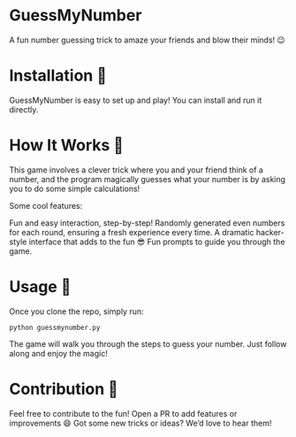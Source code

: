 # GuessMyNumber
A fun number guessing trick to amaze your friends and blow their minds! 😉

# Installation 🔨
GuessMyNumber is easy to set up and play! You can install and run it directly.

# How It Works 🎲
This game involves a clever trick where you and your friend think of a number, and the program magically guesses what your number is by asking you to do some simple calculations!

Some cool features:

Fun and easy interaction, step-by-step!
Randomly generated even numbers for each round, ensuring a fresh experience every time.
A dramatic hacker-style interface that adds to the fun 😎
Fun prompts to guide you through the game.

# Usage 🚀
Once you clone the repo, simply run:
```
python guessmynumber.py
```
The game will walk you through the steps to guess your number. Just follow along and enjoy the magic!

# Contribution 🤝
Feel free to contribute to the fun! Open a PR to add features or improvements 😄
Got some new tricks or ideas? We’d love to hear them!

